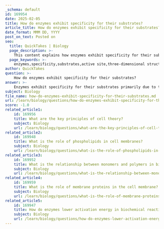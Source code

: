 ```yaml
---
_schema: default
id: 169954
date: 2025-02-05
title: How do enzymes exhibit specificity for their substrates?
article_title: How do enzymes exhibit specificity for their substrates?
date_format: MMM DD, YYYY
post_on_text: Posted on
seo:
  title: QuickTakes | Biology
  page_description: >-
    This content explains how enzymes exhibit specificity for their substrates, focusing on the structural features of enzymes, the role of the active site, and the interactions involved in forming the enzyme-substrate complex.
  page_keywords: >-
    enzymes,specificity,substrates,active site,three-dimensional structure,lock and key model,induced fit model,chemical interactions,enzyme-substrate complex,metabolic pathways
author: QuickTakes
question: >-
    How do enzymes exhibit specificity for their substrates?
answer: >-
    Enzymes exhibit specificity for their substrates primarily due to their unique three-dimensional structures, which are determined by the specific sequence and arrangement of amino acids that make up the enzyme. This structural configuration creates an active site, a specific region on the enzyme where substrate molecules bind. The active site is complementary in shape, charge, and chemical properties to the substrate, allowing for a precise fit.\n\nHere are the key factors that contribute to enzyme specificity:\n\n1. **Active Site Structure**: The active site of an enzyme is shaped in such a way that it can only accommodate specific substrates. This is often described using the "lock and key" model, where the enzyme (lock) is specifically designed to fit a particular substrate (key). Alternatively, the "induced fit" model suggests that the enzyme can undergo a conformational change upon substrate binding, enhancing the fit and facilitating the reaction.\n\n2. **Chemical Interactions**: The binding of the substrate to the enzyme's active site involves various non-covalent interactions, such as hydrogen bonds, ionic bonds, and hydrophobic interactions. These interactions are highly specific and depend on the precise arrangement of atoms in both the enzyme and the substrate.\n\n3. **Enzyme-Substrate Complex**: When a substrate binds to the active site, it forms an enzyme-substrate complex. This complex stabilizes the transition state of the reaction, lowering the activation energy required for the reaction to proceed. The specificity of this interaction ensures that only the correct substrate can effectively form this complex.\n\n4. **Regulatory Mechanisms**: Enzymes can also exhibit specificity through regulatory mechanisms that control their activity. Factors such as pH, temperature, and the presence of inhibitors or activators can influence enzyme function and substrate binding.\n\nFor example, the enzyme amylase specifically catalyzes the hydrolysis of starch into sugars, demonstrating how the enzyme's structure is tailored to interact with starch molecules while excluding other potential substrates.\n\nIn summary, the specificity of enzymes for their substrates is a result of their unique structural features, the nature of the active site, and the specific interactions that occur during the formation of the enzyme-substrate complex. This specificity is crucial for the proper functioning of metabolic pathways and biochemical reactions within living organisms.
subject: Biology
file_name: how-do-enzymes-exhibit-specificity-for-their-substrates.md
url: /learn/biology/questions/how-do-enzymes-exhibit-specificity-for-their-substrates
score: -1.0
related_article1:
    id: 169956
    title: What are the key principles of cell theory?
    subject: Biology
    url: /learn/biology/questions/what-are-the-key-principles-of-cell-theory
related_article2:
    id: 169948
    title: What is the role of phospholipids in cell membranes?
    subject: Biology
    url: /learn/biology/questions/what-is-the-role-of-phospholipids-in-cell-membranes
related_article3:
    id: 169952
    title: What is the relationship between monomers and polymers in biological molecules?
    subject: Biology
    url: /learn/biology/questions/what-is-the-relationship-between-monomers-and-polymers-in-biological-molecules
related_article4:
    id: 169959
    title: What is the role of membrane proteins in the cell membrane?
    subject: Biology
    url: /learn/biology/questions/what-is-the-role-of-membrane-proteins-in-the-cell-membrane
related_article5:
    id: 169947
    title: How do enzymes lower activation energy in biochemical reactions?
    subject: Biology
    url: /learn/biology/questions/how-do-enzymes-lower-activation-energy-in-biochemical-reactions
---
```


&nbsp;
